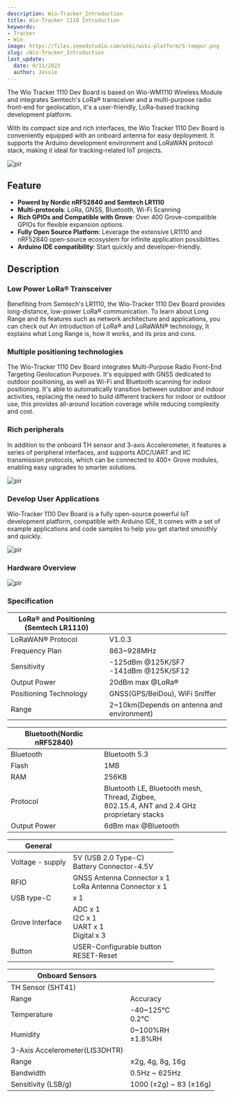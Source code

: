```yaml
---
description: Wio-Tracker_Introduction
title: Wio-Tracker 1110 Introduction
keywords:
- Tracker
- Wio
image: https://files.seeedstudio.com/wiki/wiki-platform/S-tempor.png
slug: /Wio-Tracker_Introduction
last_update:
  date: 9/11/2023
  author: Jessie
---
```



The Wio Tracker 1110 Dev Board is based on Wio-WM1110 Wireless Module and integrates Semtech's LoRa® transceiver and a multi-purpose radio front-end for geolocation, it's a user-friendly, LoRa-based tracking development platform. 

With its compact size and rich interfaces, the Wio Tracker 1110 Dev Board is conveniently equipped with an onboard antenna for easy deployment. It supports the Arduino development environment and LoRaWAN protocol stack, making it ideal for tracking-related IoT projects.

<p style={{textAlign: 'center'}}><img src="https://files.seeedstudio.com/wiki/SenseCAP/wio_tracker/1-114993136-Wio-Tracker-1110-Dev-Board-45font.jpg" alt="pir" width={600} height="auto" /></p>




## Feature

* **Powerd by Nordic nRF52840 and Semtech LR1110**<br/>
* **Multi-protocols**: LoRa, GNSS, Bluetooth, Wi-Fi Scanning
* **Rich GPIOs and Compatible with Grove**: Over 400 Grove-compatible GPIOs for flexible expansion options.
* **Fully Open Source Platform**: Leverage the extensive LR1110 and nRF52840 open-source ecosystem for infinite application possibilities.
* **Arduino IDE compatibility**: Start quickly and developer-friendly.

## Description

### Low Power LoRa® Transceiver

Benefiting from Semtech's LR1110, the Wio-Tracker 1110 Dev Board provides long-distance, low-power LoRa® communication. To learn about Long Range and its features such as network architecture and applications, you can check out An introduction of LoRa® and LoRaWAN® technology, It explains what Long Range is, how it works, and its pros and cons.

### Multiple positioning technologies

The Wio-Tracker 1110 Dev Board integrates Multi-Purpose Radio Front-End Targeting Geolocation Purposes. It's equipped with GNSS dedicated to outdoor positioning, as well as Wi-Fi and Bluetooth scanning for indoor positioning. It's able to automatically transition between outdoor and indoor activities, replacing the need to build different trackers for indoor or outdoor use, this provides all-around location coverage while reducing complexity and cost.

### Rich peripherals

In addition to the onboard TH sensor and 3-axis Accelerometer, it features a series of peripheral interfaces, and supports ADC/UART and IIC transmission protocols, which can be connected to 400+ Grove modules, enabling easy upgrades to smarter solutions.

<p style={{textAlign: 'center'}}><img src="https://files.seeedstudio.com/wiki/SenseCAP/introduction/perphi.jpeg" alt="pir" width={800} height="auto" /></p>


### Develop User Applications

Wio-Tracker 1110 Dev Board is a fully open-source powerful IoT development platform, compatible with Arduino IDE,  It comes with a set of example applications and code samples to help you get started smoothly and quickly.

<p style={{textAlign: 'center'}}><img src="https://files.seeedstudio.com/wiki/SenseCAP/introduction/arduino.png" alt="pir" width={800} height="auto" /></p>

### Hardware Overview

<p style={{textAlign: 'center'}}><img src="https://files.seeedstudio.com/wiki/SenseCAP/introduction/hardware.png" alt="pir" width={800} height="auto" /></p>

### Specification

|LoRa® and Positioning (Semtech LR1110)||
|----|----|
|LoRaWAN® Protocol|V1.0.3|
|Frequency Plan|863~928MHz|
|Sensitivity|	-125dBm @125K/SF7<br/>-141dBm @125K/SF12|
|Output Power|20dBm max @LoRa®|
|Positioning Technology|GNSS(GPS/BeiDou), WiFi Sniffer|
|Range|2~10km(Depends on antenna and environment)|


|Bluetooth(Nordic nRF52840)||
|----|----|
|Bluetooth|Bluetooth 5.3|
|Flash|1MB|
|RAM|256KB|
|Protocol|Bluetooth LE, Bluetooth mesh, Thread, Zigbee, <br/>802.15.4, ANT and 2.4 GHz proprietary stacks|
|Output Power|6dBm max @Bluetooth|


|General||
|----|----|
|Voltage - supply|5V (USB 2.0 Type-C)<br/>Battery Connector-4.5V|
|RFIO	|GNSS Antenna Connector x 1<br/>LoRa Antenna Connector x 1|
|USB type-C|	x 1|
|Grove Interface|ADC x 1<br/>I2C x 1<br/>UART x 1<br/>Digital x 3|
|Button|USER-Configurable button<br/>RESET-Reset|

|Onboard Sensors||
|----|----|
|TH Sensor (SHT41)||
|Range|Accuracy|
|Temperature|-40~125°C<br/>0.2°C|
|Humidity|0~100%RH<br/>±1.8%RH|
|3-Axis Accelerometer(LIS3DHTR)||
|Range|±2g, 4g, 8g, 16g|
|Bandwidth|0.5Hz ~ 625Hz|
|Sensitivity (LSB/g)|1000 (±2g) ~ 83 (±16g)|

